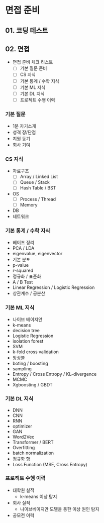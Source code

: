 # 면접 준비
## 01. 코딩 테스트
## 02. 면접
- 면접 준비 체크 리스트
  - [ ] 기본 질문 준비
  - [ ] CS 지식
  - [ ] 기본 통계 / 수학 지식
  - [ ] 기본 ML 지식
  - [ ] 기본 DL 지식
  - [ ] 프로젝트 수행 이력
### 기본 질문
- 1분 자기소개
- 성격 장/단점
- 지원 동기
- 회사 기여
### CS 지식
- 자료구조
  - [ ] Array / Linked List
  - [ ] Queue / Stack
  - [ ] Hash Table / BST
- OS
  - [ ] Process / Thread
  - [ ] Memory
- DB
- 네트워크
### 기본 통계 / 수학 지식
- 베이즈 정리
- PCA / LDA
- eigenvalue, eigenvector
- 기본 분포
- p-value
- r-squared
- 정규화 / 표준화
- A / B Test
- Linear Regression / Logistic Regression
- 상관계수 / 공분산
### 기본 ML 지식
- 나이브 베이지안
- k-means
- decision tree
- Logistic Regression
- isolation forest
- SVM
- k-fold cross validation
- 앙상블
- boting / boosting
- sampling
- Entropy / Cross Entropy / KL-divergence
- MCMC
- Xgboosting / GBDT
### 기본 DL 지식
- DNN
- CNN
- RNN
- optimizer
- GAN
- Word2Vec
- Transformer / BERT
- Overfitting
- batch normalization
- 정규화 항
- Loss Function (MSE, Cross Entropy)
### 프로젝트 수행 이력
- 대학원 실적
  - k-means 이상 탐지
- 회사 실적
  - 나이브베이지안 모델을 통한 이상 원인 탐지
- 공모전 이력
